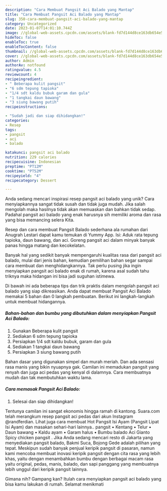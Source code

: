 ```yaml
---
description: "Cara Membuat Pangsit Aci Balado yang Mantap"
title: "Cara Membuat Pangsit Aci Balado yang Mantap"
slug: 350-cara-membuat-pangsit-aci-balado-yang-mantap
category: Uncategorized
date: 2023-01-07T14:01:10.744Z
image: //global-web-assets.cpcdn.com/assets/blank-fd7d144d8ce163db654e5a02c40b08a2775adb7897d16e4062681dc7e1b2800f.png
hideToc: false
enableToc: true
enableTocContent: false
thumbnail: //global-web-assets.cpcdn.com/assets/blank-fd7d144d8ce163db654e5a02c40b08a2775adb7897d16e4062681dc7e1b2800f.png
cover: //global-web-assets.cpcdn.com/assets/blank-fd7d144d8ce163db654e5a02c40b08a2775adb7897d16e4062681dc7e1b2800f.png
author: Admin
authorAv: notfound
ratingvalue: 4.5
reviewcount: 4
recipeingredient:
- " Beberapa kulit pangsit"
- "6 sdm tepung tapioka"
- "1/4 sdt kaldu bubuk garam dan gula"
- "1 tangkai daun bawang"
- "3 siung bawang putih"
recipeinstructions:

- "Sudah jadi dan siap dihidangkan!"
categories:
- Resep
tags:
- pangsit
- aci
- balado

katakunci: pangsit aci balado 
nutrition: 229 calories
recipecuisine: Indonesian
preptime: "PT12M"
cooktime: "PT52M"
recipeyield: "4"
recipecategory: Dessert

---
```





Anda sedang mencari inspirasi resep pangsit aci balado yang unik? Cara menyiapkannya sangat tidak susah dan tidak juga mudah. Jika salah mengolah maka hasilnya tidak akan memuaskan dan bahkan tidak sedap. Padahal pangsit aci balado yang enak harusnya sih memiliki aroma dan rasa yang bisa memancing selera Kita.





Resep dan cara membuat Pangsit Balado sederhana ala rumahan dari Anugrah Lestari dapat kamu temukan di Yummy App. Isi: Aduk rata tepung tapioka, daun bawang, dan aci. Goreng pangsit aci dalam minyak banyak panas hingga matang dan kecokelatan.

Banyak hal yang sedikit banyak mempengaruhi kualitas rasa dari pangsit aci balado, mulai dari jenis bahan, kemudian pemilihan bahan segar sampai cara membuat dan menghidangkannya. Tak perlu pusing jika ingin menyiapkan pangsit aci balado enak di rumah, karena asal sudah tahu triknya maka hidangan ini bisa jadi suguhan istimewa.






Di bawah ini ada beberapa tips dan trik praktis dalam mengolah pangsit aci balado yang siap dikreasikan. Anda dapat membuat Pangsit Aci Balado memakai 5 bahan dan 0 langkah pembuatan. Berikut ini langkah-langkah untuk membuat hidangannya.

<!--inarticleads1-->

##### Bahan-bahan dan bumbu yang dibutuhkan dalam menyiapkan Pangsit Aci Balado:

1. Gunakan  Beberapa kulit pangsit
1. Sediakan 6 sdm tepung tapioka
1. Persiapkan 1/4 sdt kaldu bubuk, garam dan gula
1. Sediakan 1 tangkai daun bawang
1. Persiapkan 3 siung bawang putih


Bahan dasar yang digunakan simpel dan murah meriah. Dan ada sensasi rasa manis yang bikin nyuapnya gak. Camilan ini memadukan pangsit yang renyah dan juga aci pedas yang kenyal di dalamnya. Cara membuatnya mudah dan tak membutuhkan waktu lama. 

<!--inarticleads2-->

##### Cara memasak Pangsit Aci Balado:


1. Selesai dan siap dihidangkan!

Tentunya camilan ini sangat ekonomis hingga ramah di kantong. Suara.com telah merangkum resep pangsit aci pedas dari akun Instagram @randferdian. Lihat juga cara membuat Hot Pangsit Isi Ayam (Pangsit Lipat Isi Ayam) dan masakan sehari-hari lainnya.. pangsit • Kentang • Telur • Daun bawang • Kaldu ayam • Garam halus • Bumbu balado Aci Gianto Spicy chicken pangsit . Jika Anda sedang mencari resto di Jakarta yang menyediakan pangsit balado, Bakmi Suca, Bojong Gede adalah pilihan yang tepat. Meskipun sudah banyak penjual keripik pangsit di pasaran, namun kami mencoba membuat inovasi keripik pangsit dengan cita rasa yang lebih khas, yaitu dengan menambahkan bumbu dengan berbagai macam rasa yaitu original, pedas, manis, balado, dan sapi panggang yang membuatnya lebih unggul dari keripik pangsit lainnya. 

Gimana nih? Gampang kan? Itulah cara menyiapkan pangsit aci balado yang bisa kamu lakukan di rumah. Selamat menikmati
